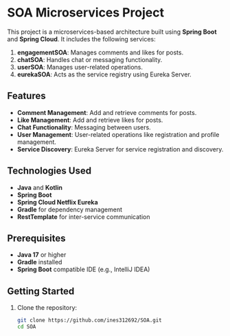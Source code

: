 # SOA Microservices Project

This project is a microservices-based architecture built using **Spring Boot** and **Spring Cloud**. It includes the following services:

1. **engagementSOA**: Manages comments and likes for posts.
2. **chatSOA**: Handles chat or messaging functionality.
3. **userSOA**: Manages user-related operations.
4. **eurekaSOA**: Acts as the service registry using Eureka Server.

## Features

- **Comment Management**: Add and retrieve comments for posts.
- **Like Management**: Add and retrieve likes for posts.
- **Chat Functionality**: Messaging between users.
- **User Management**: User-related operations like registration and profile management.
- **Service Discovery**: Eureka Server for service registration and discovery.

## Technologies Used

- **Java** and **Kotlin**
- **Spring Boot**
- **Spring Cloud Netflix Eureka**
- **Gradle** for dependency management
- **RestTemplate** for inter-service communication

## Prerequisites

- **Java 17** or higher
- **Gradle** installed
- **Spring Boot** compatible IDE (e.g., IntelliJ IDEA)

## Getting Started

1. Clone the repository:
   ```bash
   git clone https://github.com/ines312692/SOA.git
   cd SOA